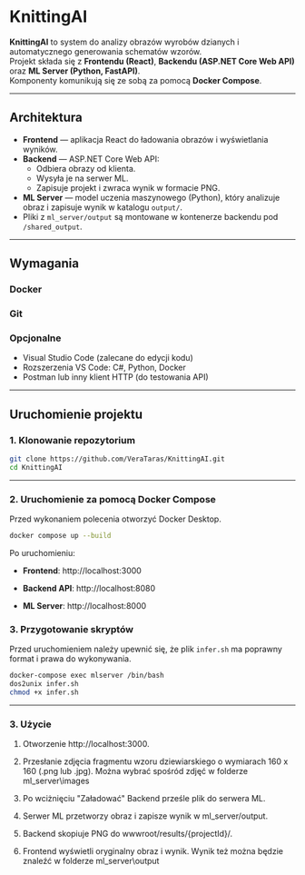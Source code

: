 ﻿# KnittingAI

**KnittingAI** to system do analizy obrazów wyrobów dzianych i automatycznego generowania schematów wzorów.  
Projekt składa się z **Frontendu (React)**, **Backendu (ASP.NET Core Web API)** oraz **ML Server (Python, FastAPI)**.  
Komponenty komunikują się ze sobą za pomocą **Docker Compose**.

---

## Architektura

- **Frontend** — aplikacja React do ładowania obrazów i wyświetlania wyników.  
- **Backend** — ASP.NET Core Web API:
  - Odbiera obrazy od klienta.
  - Wysyła je na serwer ML.
  - Zapisuje projekt i zwraca wynik w formacie PNG.  
- **ML Server** — model uczenia maszynowego (Python), który analizuje obraz i zapisuje wynik w katalogu `output/`.  
- Pliki z `ml_server/output` są montowane w kontenerze backendu pod `/shared_output`.

---

## Wymagania
### Docker

### Git

### Opcjonalne
- Visual Studio Code (zalecane do edycji kodu)
- Rozszerzenia VS Code: C#, Python, Docker
- Postman lub inny klient HTTP (do testowania API)

---

## Uruchomienie projektu

### 1. Klonowanie repozytorium
```bash
git clone https://github.com/VeraTaras/KnittingAI.git
cd KnittingAI
```

---

### 2. Uruchomienie za pomocą Docker Compose
Przed wykonaniem polecenia otworzyć Docker Desktop.
```bash
docker compose up --build
```

Po uruchomieniu:

- **Frontend**: http://localhost:3000

- **Backend API**: http://localhost:8080

- **ML Server**: http://localhost:8000

### 3. Przygotowanie skryptów

Przed uruchomieniem należy upewnić się, że plik `infer.sh` ma poprawny format i prawa do wykonywania.  

```bash
docker-compose exec mlserver /bin/bash 
dos2unix infer.sh
chmod +x infer.sh
```
---

### 3. Użycie
1. Otworzenie http://localhost:3000.

2. Przesłanie zdjęcia fragmentu wzoru dziewiarskiego o wymiarach 160 x 160 (.png lub .jpg). Można wybrać spośród zdjęć w folderze ml_server\images

3. Po wciżnięciu "Załadować" Backend  prześle plik do serwera ML.

4. Serwer ML przetworzy obraz i zapisze wynik w ml_server/output.

5. Backend skopiuje PNG do wwwroot/results/{projectId}/.

6. Frontend wyświetli oryginalny obraz i wynik. Wynik też można będzie znaleźć w folderze ml_server\output

